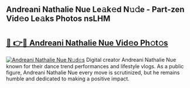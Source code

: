 ## Andreani Nathalie Nue Le𝚊k𝚎d N𝚞𝚍e - Part-zen Vid𝚎o Le𝚊ks Photos nsLHM

# <h2><a href="http://fb11uc.evod.top/?m=Andreani+Nathalie+Nue">🔗 👉🔴 Andreani Nathalie Nue Vid𝚎o Ph𝚘t𝚘s</a></h2>

[![Andreani Nathalie Nue N𝚞d𝚎s](https://i.imgur.com/8V9OHl7.gif)](http://fb11uc.evod.top/?m=Andreani+Nathalie+Nue)
Digital creator Andreani Nathalie Nue known for their dance trend performances and lifestyle vlogs. As a public figure, Andreani Nathalie Nue every move is scrutinized, but he remains humble and dedicated to making a positive impact. 
